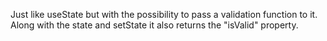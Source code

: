 Just like useState but with the possibility to pass a validation function to it. Along with the state and setState it also returns the "isValid" property.